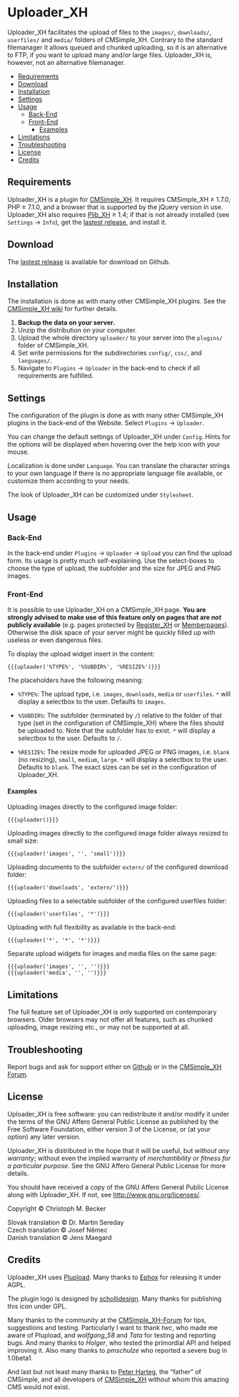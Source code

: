 # Uploader_XH

Uploader_XH facilitates the upload of files to the `images/`,
`downloads/`, `userfiles/` and `media/` folders of CMSimple_XH.
Contrary to the standard filemanager it allows queued and chunked
uploading, so it is an alternative to FTP, if you want to upload many and/or
large files. Uploader_XH is, however, not an alternative filemanager.

- [Requirements](#requirements)
- [Download](#download)
- [Installation](#installation)
- [Settings](#settings)
- [Usage](#usage)
  - [Back-End](#back-end)
  - [Front-End](#front-end)
    - [Examples](#examples)
- [Limitations](#limitations)
- [Troubleshooting](#troubleshooting)
- [License](#license)
- [Credits](#credits)

## Requirements

Uploader_XH is a plugin for [CMSimple_XH](https://www.cmsimple-xh.org/).
It requires CMSimple_XH ≥ 1.7.0, PHP ≥ 7.1.0,
and a browser that is supported by the jQuery version in use.
Uploader_XH also requires [Plib_XH](https://github.com/cmb69/plib_xh) ≥ 1.4;
if that is not already installed (see `Settings` → `Info`),
get the [lastest release](https://github.com/cmb69/plib_xh/releases/latest),
and install it.

## Download

The [lastest release](https://github.com/cmb69/uploader_xh/releases/latest)
is available for download on Github.

## Installation

The installation is done as with many other CMSimple\_XH plugins. See the
[CMSimple_XH wiki](https://wiki.cmsimple-xh.org/?for-users/working-with-the-cms/plugins#id3_install-plugin)
for further details.

1. **Backup the data on your server.**
1. Unzip the distribution on your computer.
1. Upload the whole directory `uploader/` to your server into the
   `plugins/` folder of CMSimple_XH.
1. Set write permissions for the subdirectories `config/`,
   `css/`, and `languages/`.
1. Navigate to `Plugins` → `Uploader` in the back-end to check if all
   requirements are fulfilled.

## Settings

The configuration of the plugin is done as with many other CMSimple_XH plugins in
the back-end of the Website. Select `Plugins` → `Uploader`.

You can change the default settings of Uploader_XH under `Config`.
Hints for the options will be displayed when hovering over the help icon
with your mouse.

Localization is done under `Language`. You can translate the character
strings to your own language if there is no appropriate language file
available, or customize them according to your needs.

The look of Uploader_XH can be customized under `Stylesheet`.

## Usage

### Back-End

In the back-end under `Plugins` → `Uploader` → `Upload`
you can find the upload form. Its usage is pretty much self-explaining. Use
the select-boxes to choose the type of upload, the subfolder and the size
for JPEG and PNG images.

### Front-End

It is possible to use Uploader_XH on a CMSimple_XH page.
**You are strongly advised to make use of this feature only on pages that are *not* publicly
available** (e.g. pages protected by [Register_XH](https://github.com/cmb69/register_xh)
or [Memberpages](https://github.com/cmsimple-xh/memberpages)).
Otherwise the disk space of your server might be quickly filled up with useless
or even dangerous files.

To display the upload widget insert in the content:

    {{{uploader('%TYPE%', '%SUBDIR%', '%RESIZE%')}}}

The placeholders have the following meaning:

- `%TYPE%`:
  The upload type, i.e. `images`, `downloads`, `media` or `userfiles`.
  `*` will display a selectbox to the user. Defaults to `images`.

- `%SUBDIR%`:
  The subfolder (terminated by `/`) relative to the folder of that type
  (set in the configuration of CMSimple_XH) where the files should be uploaded to.
  Note that the subfolder has to exist. `*` will display a
  selectbox to the user. Defaults to `/`.

- `%RESIZE%`:
  The resize mode for uploaded JPEG or PNG images, i.e. `blank` (no resizing),
  `small`, `medium`, `large`.
  `*` will display a selectbox to the user. Defaults to `blank`.
  The exact sizes can be set in the configuration of Uploader_XH.

#### Examples

Uploading images directly to the configured image folder:

    {{{uploader()}}}

Uploading images directly to the configured image folder always resized to small size:

    {{{uploader('images', '', 'small')}}}

Uploading documents to the subfolder `extern/` of the configured download folder:

    {{{uploader('downloads', 'extern/')}}}

Uploading files to a selectable subfolder of the configured userfiles folder:

    {{{uploader('userfiles', '*')}}}

Uploading with full flexibility as available in the back-end:

    {{{uploader('*', '*', '*')}}}

Separate upload widgets for images and media files on the same page:

    {{{uploader('images', '', '')}}}
    {{{uploader('media', '', '')}}}

## Limitations

The full feature set of Uploader_XH is only supported on contemporary
browsers. Older browsers may not offer all features, such as chunked
uploading, image resizing etc.,
or may not be supported at all.

## Troubleshooting

Report bugs and ask for support either on [Github](https://github.com/cmb69/uploader_xh/issues)
or in the [CMSimple_XH Forum](https://cmsimpleforum.com/).

## License

Uploader_XH is free software: you can redistribute it and/or modify
it under the terms of the GNU Affero General Public License as published by
the Free Software Foundation, either version 3 of the License, or
(at your option) any later version.

Uploader_XH is distributed in the hope that it will be useful,
but *without any warranty*; without even the implied warranty of
*merchantibility* or *fitness for a particular purpose*.  See the
GNU Affero General Public License for more details.

You should have received a copy of the GNU Affero General Public License
along with Uploader_XH.  If not, see <http://www.gnu.org/licenses/>.

Copyright © Christoph M. Becker

Slovak translation © Dr. Martin Sereday<br>
Czech translation © Josef Němec<br>
Danish translation © Jens Maegard

## Credits

Uploader_XH uses [Plupload](https://www.plupload.com/)</a>. Many thanks
to [Ephox](https://www.ephox.com/) for releasing it under AGPL.

The plugin logo is designed by [schollidesign](https://www.deviantart.com/schollidesign).
Many thanks for publishing this icon under GPL.

Many thanks to the community at the [CMSimple_XH-Forum](http://www.cmsimpleforum.com/)
for tips, suggestions and testing.
Particularly I want to thank *twc*, who made me aware of Plupload,
and *wolfgang_58* and *Tata* for testing and reporting bugs.
And many thanks to *Holger*, who tested the primordial API and helped improving it.
Also many thanks to *pmschulze* who reported a severe bug in 1.0beta1.

And last but not least many thanks to [Peter Harteg](https://www.harteg.dk/),
the “father” of CMSimple, and all developers of [CMSimple_XH](https://www.cmsimple-xh.org/)
without whom this amazing CMS would not exist.
